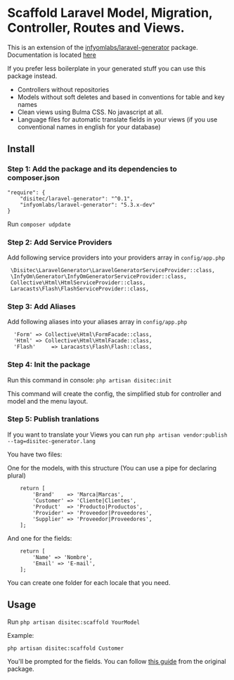 # Scaffold Laravel Model, Migration, Controller, Routes and Views.

This is an extension of the [infyomlabs/laravel-generator](https://github.com/InfyOmLabs/laravel-generator) package. Documentation is located [here](http://labs.infyom.com/laravelgenerator)

If you prefer less boilerplate in your generated stuff you can use this package instead.

* Controllers without repositories
* Models without soft deletes and based in conventions for table and key names
* Clean views using Bulma CSS. No javascript at all.
* Language files for automatic translate fields in your views (if you use conventional names in english for your database)

## Install

### Step 1: Add the package and its dependencies to composer.json

```
"require": {
    "disitec/laravel-generator": "^0.1",
    "infyomlabs/laravel-generator": "5.3.x-dev"
}
 ```
Run `composer udpdate`

### Step 2: Add Service Providers

Add following service providers into your providers array in `config/app.php`

```
 \Disitec\LaravelGenerator\LaravelGeneratorServiceProvider::class,
 \InfyOm\Generator\InfyOmGeneratorServiceProvider::class,
 Collective\Html\HtmlServiceProvider::class,
 Laracasts\Flash\FlashServiceProvider::class,
```

### Step 3: Add Aliases

 Add following aliases into your aliases array in `config/app.php`

```
  'Form' => Collective\Html\FormFacade::class,
  'Html' => Collective\Html\HtmlFacade::class,
  'Flash'     => Laracasts\Flash\Flash::class,
```

### Step 4: Init the package

   Run this command in console: `php artisan disitec:init`

  This command will create the config, the simplified stub for controller and model and the menu layout.

### Step 5: Publish tranlations

   If you want to translate your Views you can run `php artisan vendor:publish --tag=disitec-generator.lang`

You have two files:

One for the models, with this structure (You can use a pipe for declaring plural)

```
    return [
        'Brand'    => 'Marca|Marcas',
        'Customer' => 'Cliente|Clientes',
        'Product'  => 'Producto|Productos',
        'Provider' => 'Proveedor|Proveedores',
        'Supplier' => 'Proveedor|Proveedores',
    ];
```

And one for the fields:

```
    return [
        'Name' => 'Nombre',
        'Email' => 'E-mail',
    ];
```

You can create one folder for each locale that you need.

## Usage

Run `php artisan disitec:scaffold YourModel`

Example:

`php artisan disitec:scaffold Customer`

You'll be prompted for the fields. You can follow [this guide](http://labs.infyom.com/laravelgenerator/docs/5.3/getting-started#field-inputs) from the original package.